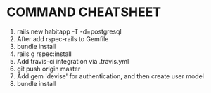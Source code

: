 # COMMAND CHEATSHEET
1. rails new habitapp -T -d=postgresql
2. After add rspec-rails to Gemfile
  1. bundle install
  2. rails g rspec:install
3. Add travis-ci integration via .travis.yml
  1. git push origin master
4. Add gem 'devise' for authentication, and then create user model
  1. bundle install
